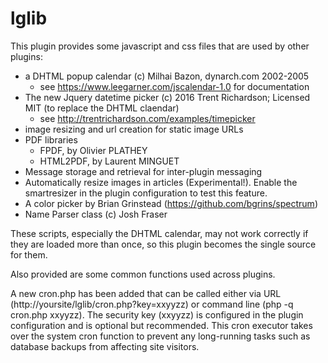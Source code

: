 lglib
=====

This plugin provides some javascript and css files that are used by other plugins:

- a DHTML popup calendar (c) Milhai Bazon, dynarch.com 2002-2005
  - see https://www.leegarner.com/jscalendar-1.0 for documentation
- The new Jquery datetime picker (c) 2016 Trent Richardson; Licensed MIT (to replace the DHTML claendar)
  - see http://trentrichardson.com/examples/timepicker
- image resizing and url creation for static image URLs
- PDF libraries
  * FPDF, by Olivier PLATHEY
  * HTML2PDF, by Laurent MINGUET
- Message storage and retrieval for inter-plugin messaging
- Automatically resize images in articles (Experimental!). Enable the smartresizer
in the plugin configuration to test this feature.
- A color picker by Brian Grinstead (https://github.com/bgrins/spectrum)
- Name Parser class (c) Josh Fraser

These scripts, especially the DHTML calendar, may not work correctly if they are
loaded more than once, so this plugin becomes the single source for them.

Also provided are some common functions used across plugins.

A new cron.php has been added that can be called either via URL
(http://yoursite/lglib/cron.php?key=xxyyzz) or command line
(php -q cron.php xxyyzz). The security key (xxyyzz) is configured in the
plugin configuration and is optional but recommended. This cron executor
takes over the system cron function to prevent any long-running tasks such
as database backups from affecting site visitors.
